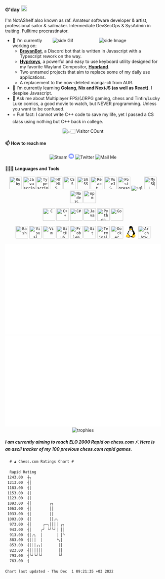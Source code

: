 ### G'day  <img src="../assets/Hi.gif" width="20px" height="20px">

I'm NotAShelf also known as raf.
Amateur software developer & artist, professional sailor & sailmaker. Intermediate DevSecOps & SysAdmin in traiting. Fulltime procrastinator.
  
<img src="../assets/life_balance.gif" alt="side Image" align="right" width="200" height="auto" />
<img src="../assets/rick.gif" alt="side Gif" align="right" width="150" height="auto"/> 
</a>
  
- 🔭 I’m currently working on: 
  - [**BrayanBot**](https://github.com/BrayanbotDev/BrayanBot), a Discord bot that is written in Javascript with a Typescript rework on the way.
  - [**Hyprkeys**](https://github.com/NotAShelf/Hyprkeys), a powerful and easy to use keyboard utility designed for my favorite Wayland Compositor, 
    [**Hyprland**](https://github.com/hyprwm/Hyprland).
  - Two unnamed projects that aim to replace some of my daily use applications.
  - A replacement to the now-deleted manga-cli from AUR.
- 🌱 I’m currently learning **Golang, Nix and NextJS (as well as React)**. I despise Javascript.
- 💬 Ask me about Multiplayer FPS/(J)RPG gaming, chess and Tintin/Lucky Luke comics, a good movie to watch, but NEVER programming. Unless you want to be confused.
- ⭐ Fun fact: I cannot write C++ code to save my life, yet I passed a CS class using nothing but C++ back in college.

<p align="center">  
<img title="👉🏻 Visitor COunt" href="https://steamcommunity.com/id/NotAShelf/" src="https://profile-counter.glitch.me/NotAShelf/count.svg">
</p>

  
#### 📫 How to reach me

<p align="center">  
<img title="Steam" href="https://steamcommunity.com/id/NotAShelf/" src="https://upload.wikimedia.org/wikipedia/commons/8/83/Steam_icon_logo.svg" width="3.5%">
<img title="Discord" href="https://discord.gg/TS6w3TYZRM" src="https://github.com/NotAShelf/NotAShelf/blob/main/assets/discord-round.svg" width="3.5%">
<img title="Twitter" href="https://twitter.com/NotAShelf" src="https://img.icons8.com/color/48/000000/twitter.png" width="3.5%">
<img title="Mail Me" href="mailto:me@notashelf.dev" src="https://img.icons8.com/fluent/48/000000/gmail.png" width="3.5%">
  
#### 👨🏻‍💻 Languages and Tools

<p align="center">
   <code><img title="Ruby" height="40" width="40" src="../assets/icons/ruby.png"></code>
  <code><img title="Javascript" height="40" width="40" src="../assets/icons/Javascript.png"></code>
  <code><img title="Typescript" height="40" width="40" src="../assets/icons/typescript.png"></code>
  <code><img title="HTML5" height="40" width="40" src="../assets/icons/html5.svg"></code>
  <code><img title="CSS" height="40" width="40" src="../assets/icons/css.svg"></code>
  <code><img title="SASS" height="40" width="40" src="../assets/icons/sass.svg"></code>
  <code><img title="React" height="40" width="40" src="../assets/icons/react-original-wordmark.svg"></code>
  <code><img title="VueJS" height="40" width="40" src="../assets/icons/vuejs-original-wordmark.svg"></code>
  <code><img title="Postgresql" height="40" width="40" src="../assets/icons/postgresql.png"></code>
  <code><img title="SQL" height="40" width="40" src="../assets/icons/sql.png" alt="sql"></code>
  <code><img title="MySQL" height="40" width="40" src="../assets/icons/mysql.svg"></code>  
  <code><img title="NodeJS" height="40" width="40" src="../assets/icons/nodejs.png"></code>
  <code><img title="npm" height="40" width="40" src="../assets/icons/npm.svg"></code>
</p>
<p align="center">
  <code><img title="C" height="40" width="40" src="../assets/icons/c.svg"></code>
  <code><img title="C++" height="40" width="40"  src="../assets/icons/cpp.svg"></code>
  <code><img title="C#" height="40" width="40" src="../assets/icons/cSharp.svg"></code>
  <code><img title="Java" height="40" width="40" src="../assets/icons/java.png"></code>
  <code><img title="Python" height="40" width="40" src="../assets/icons/python-original.svg"></code>
  <code><img title="Go" height="40" width="40" src="../assets/icons/go.png"></code>
</p>

<p align="center">
  <code><img title="Bash" height="40" width="40" src="../assets/icons/bash.png"></code>
  <code><img title="Visual Studio Code" height="40" width="40" src="../assets/icons/vscode.png"></code></code>
  <code><img title="Vim" height="40" width="40" src="../assets/icons/vim.png"></code></code>
  <code><img title="GitHub" height="40" width="40" src="../assets/icons/github.svg"></code>
  <code><img title="Problem Solving" height="40" width="40" src="../assets/icons/problemSolving.png"></code>
  <code><img title="Git" height="40" width="40" src="../assets/icons/git-original.svg"></code>
  <code><img title="Terminal" height="40" width="40" src="../assets/icons/terminal.png"></code>
  <code><img title="Docker" height="40" width="40" src="../assets/icons/docker.png"></code>
  <code><img title="Linux" height="40" width="40" src="https://raw.githubusercontent.com/devicons/devicon/master/icons/linux/linux-original.svg"></code>
  <code><img title="Arch btw" height="40" width="40" src="../assets/icons/arch.svg" href="https://aur.archlinux.org/account/notashelf"></code>
</p>

<p align="center">
   <img title="overview" src="https://github.com/NotAShelf/NotAShelf/blob/output/generated/overview.svg">
   <img title="languages" src="https://github.com/NotAShelf/NotAShelf/blob/output/generated/languages.svg">
   <img title="trophies" src="https://github-profile-trophy.vercel.app/?username=NotAShelf&theme=onedark&no-frame=false&row=1&&margin-w=20&no-bg=true">
</p>
  
##### I am currently aiming to reach ELO 2000 Rapid on chess.com ⚡. Here is an ascii tracker of my 100 previous chess.com rapid games.
  
```txt
  # ♟︎ Chess.com Ratings Chart #
  
  Rapid Rating
 1243.00  ┼╮
 1213.00  ┤│
 1183.00  ┤│
 1153.00  ┤│
 1123.00  ┤│
 1093.00  ┤│        ╭╮
 1063.00  ┤│        ││
 1033.00  ┤│        ││
 1003.00  ┤│        ││╭╮
  973.00  ┤│     ╭─╮││││ ╭╮
  943.00  ┤│    ╭╯ ╰╯╰╯│ ││
  913.00  ┤│╭╮  │      │ │╰
  883.00  ┤│││  │      ╰╮│
  853.00  ┤│││╭╮│       ││
  823.00  ┤││││││       ││
  793.00  ┤╰╯╰╯╰╯       ╰╯
  763.00  ┤

Chart last updated - Thu Dec  1 09:21:35 +03 2022  
  ```
  